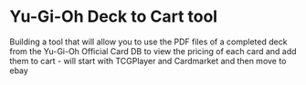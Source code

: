 # Yu-Gi-Oh Deck to Cart tool 

Building a tool that will allow you to use the PDF files of a completed deck from the Yu-Gi-Oh Official Card DB to view the pricing of each card and add them to cart - will start with TCGPlayer and Cardmarket and then move to ebay  

